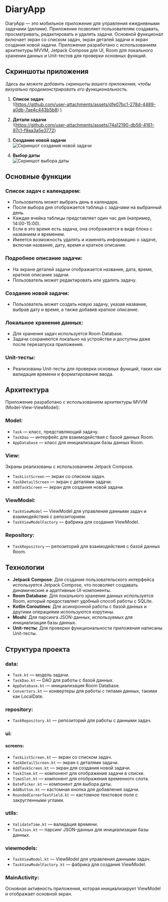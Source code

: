 # DiaryApp

DiaryApp — это мобильное приложение для управления ежедневными задачами (делами). Приложение позволяет пользователям создавать, просматривать, редактировать и удалять задачи. Основной функционал включает экран со списком задач, экран деталей задачи и экран создания новой задачи. Приложение разработано с использованием архитектуры MVVM, Jetpack Compose для UI, Room для локального хранения данных и Unit-тестов для проверки основных функций.

## Скриншоты приложения

*Здесь вы можете добавить скриншоты вашего приложения, чтобы визуально продемонстрировать его функциональность.*

1. **Список задач**  
   !(https://github.com/user-attachments/assets/dfe07bc1-278d-4489-a0db-7ae4c443b5b8)
)

2. **Детали задачи**  
   !(https://github.com/user-attachments/assets/74a12190-db56-4161-97c1-f9aa3a5e3772)


3. **Создание новой задачи**  
   ![Скриншот создания новой задачи](путь_к_скриншоту_создания_новой_задачи)

4. **Выбор даты**  
   ![Скриншот выбора даты](путь_к_скриншоту_выбора_даты)

## Основные функции

### Список задач с календарем:
- Пользователь может выбрать день в календаре.
- После выбора дня отображается таблица с задачами на выбранный день.
- Каждая ячейка таблицы представляет один час дня (например, 14:00-15:00).
- Если в это время есть задача, она отображается в виде блока с названием и временем.
- Имеется возможность удалять и изменять информацию о задаче, включая название, дату, время и краткое описание.

### Подробное описание задачи:
- На экране деталей задачи отображается название, дата, время, краткое описание задачи.
- Пользователь может редактировать или удалять задачу.

### Создание новой задачи:
- Пользователь может создать новую задачу, указав название, выбрав дату и время, а также добавив краткое описание.

### Локальное хранение данных:
- Для хранения задач используется Room Database.
- Задачи сохраняются локально на устройстве и доступны даже после перезапуска приложения.

### Unit-тесты:
- Реализованы Unit-тесты для проверки основных функций, таких как валидация времени и форматирование ввода.

## Архитектура

Приложение разработано с использованием архитектуры MVVM (Model-View-ViewModel):

### Model:
- `Task` — класс, представляющий задачу.
- `TaskDao` — интерфейс для взаимодействия с базой данных Room.
- `AppDatabase` — класс для инициализации базы данных Room.

### View:
Экраны реализованы с использованием Jetpack Compose.
- `TaskListScreen` — экран со списком задач.
- `TaskDetailScreen` — экран с деталями задачи.
- `AddTaskScreen` — экран для создания новой задачи.

### ViewModel:
- `TaskViewModel` — ViewModel для управления данными задач и взаимодействия с репозиторием.
- `TaskViewModelFactory` — фабрика для создания ViewModel.

### Repository:
- `TaskRepository` — репозиторий для взаимодействия с базой данных Room.

## Технологии

- **Jetpack Compose**: Для создания пользовательского интерфейса используется Jetpack Compose, что позволяет создавать динамические и адаптивные UI-компоненты.
- **Room Database**: Для локального хранения данных используется Room, который предоставляет удобный способ работы с SQLite.
- **Kotlin Coroutines**: Для асинхронной работы с базой данных и другими операциями используются корутины.
- **Moshi**: Для парсинга JSON-данных, используемых для инициализации базы данных.
- **Unit-тесты**: Для проверки функциональности приложения написаны Unit-тесты.

## Структура проекта

### data:
- `Task.kt` — модель задачи.
- `TaskDao.kt` — DAO для работы с базой данных.
- `AppDatabase.kt` — инициализация Room Database.
- `Converters.kt` — конвертеры для работы с типами данных, такими как LocalDate.

### repository:
- `TaskRepository.kt` — репозиторий для работы с данными задач.

### ui:
#### screens:
- `TaskListScreen.kt` — экран со списком задач.
- `TaskDetailScreen.kt` — экран с деталями задачи.
- `AddTaskScreen.kt` — экран для создания новой задачи.
- `TaskItem.kt` — компонент для отображения задачи в списке.
- `TimeSlot.kt` — компонент для отображения временного слота.
- `DatePicker.kt` — компонент для выбора даты.
- `AddButton.kt` — кастомная кнопка для добавления задачи.
- `RoundedCornerTextField.kt` — кастомное текстовое поле с закругленными углами.

### utils:
- `ValidateTime.kt` — валидация времени.
- `TaskJson.kt` — парсинг JSON-данных для инициализации базы данных.

### viewmodels:
- `TaskViewModel.kt` — ViewModel для управления данными задач.
- `TaskViewModelFactory.kt` — фабрика для создания ViewModel.

### MainActivity:
Основная активность приложения, которая инициализирует ViewModel и отображает основной экран.

   
